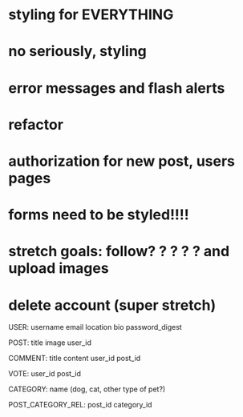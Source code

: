 
# styling for EVERYTHING

# no seriously, styling

# error messages and flash alerts

# refactor
# authorization for new post, users pages
# forms need to be styled!!!!

# stretch goals: follow? ? ? ? ? and upload images
# delete account (super stretch)





USER:
username
email
location
bio
password_digest

POST:
title
image
user_id

COMMENT:
title
content
user_id
post_id

VOTE:
user_id
post_id

CATEGORY:
name (dog, cat, other type of pet?)

POST_CATEGORY_REL:
post_id
category_id
